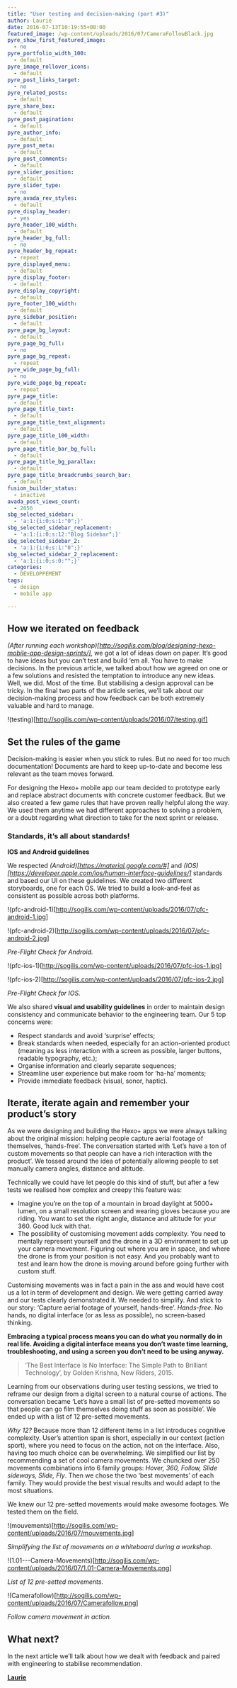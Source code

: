 ```yaml
---
title: "User testing and decision-making (part #3)"
author: Laurie
date: 2016-07-13T10:19:55+00:00
featured_image: /wp-content/uploads/2016/07/CameraFollowBlack.jpg
pyre_show_first_featured_image:
  - no
pyre_portfolio_width_100:
  - default
pyre_image_rollover_icons:
  - default
pyre_post_links_target:
  - no
pyre_related_posts:
  - default
pyre_share_box:
  - default
pyre_post_pagination:
  - default
pyre_author_info:
  - default
pyre_post_meta:
  - default
pyre_post_comments:
  - default
pyre_slider_position:
  - default
pyre_slider_type:
  - no
pyre_avada_rev_styles:
  - default
pyre_display_header:
  - yes
pyre_header_100_width:
  - default
pyre_header_bg_full:
  - no
pyre_header_bg_repeat:
  - repeat
pyre_displayed_menu:
  - default
pyre_display_footer:
  - default
pyre_display_copyright:
  - default
pyre_footer_100_width:
  - default
pyre_sidebar_position:
  - default
pyre_page_bg_layout:
  - default
pyre_page_bg_full:
  - no
pyre_page_bg_repeat:
  - repeat
pyre_wide_page_bg_full:
  - no
pyre_wide_page_bg_repeat:
  - repeat
pyre_page_title:
  - default
pyre_page_title_text:
  - default
pyre_page_title_text_alignment:
  - default
pyre_page_title_100_width:
  - default
pyre_page_title_bar_bg_full:
  - default
pyre_page_title_bg_parallax:
  - default
pyre_page_title_breadcrumbs_search_bar:
  - default
fusion_builder_status:
  - inactive
avada_post_views_count:
  - 2056
sbg_selected_sidebar:
  - 'a:1:{i:0;s:1:"0";}'
sbg_selected_sidebar_replacement:
  - 'a:1:{i:0;s:12:"Blog Sidebar";}'
sbg_selected_sidebar_2:
  - 'a:1:{i:0;s:1:"0";}'
sbg_selected_sidebar_2_replacement:
  - 'a:1:{i:0;s:0:"";}'
categories:
  - DÉVELOPPEMENT
tags:
  - design
  - mobile app

---
```

## How we iterated on feedback

_(After running each workshop)[http://sogilis.com/blog/designing-hexo-mobile-app-design-sprints/]_, we got a lot of ideas down on paper. It’s good to have ideas but you can’t test and build ‘em all. You have to make decisions. In the previous article, we talked about how we agreed on one or a few solutions and resisted the temptation to introduce any new ideas. Well, we did. Most of the time. But stabilising a design approval can be tricky. In the final two parts of the article series, we’ll talk about our decision-making process and how feedback can be both extremely valuable and hard to manage.

 !(testing)[http://sogilis.com/wp-content/uploads/2016/07/testing.gif]

## Set the rules of the game

Decision-making is easier when you stick to rules. But no need for too much documentation! Documents are hard to keep up-to-date and become less relevant as the team moves forward.

For designing the Hexo+ mobile app our team decided to prototype early and replace abstract documents with concrete customer feedback. But we also created a few game rules that have proven really helpful along the way. We used them anytime we had different approaches to solving a problem, or a doubt regarding what direction to take for the next sprint or release.

### Standards, it’s all about standards!

**IOS and Android guidelines**

We respected _(Android)[https://material.google.com/#]_ and _(IOS)[https://developer.apple.com/ios/human-interface-guidelines/]_ standards and based our UI on these guidelines. We created two different storyboards, one for each OS. We tried to build a look-and-feel as consistent as possible across both platforms.

!(pfc-android-1)[http://sogilis.com/wp-content/uploads/2016/07/pfc-android-1.jpg]

!(pfc-android-2)[http://sogilis.com/wp-content/uploads/2016/07/pfc-android-2.jpg]

_Pre-Flight Check for Android._

!(pfc-ios-1)[http://sogilis.com/wp-content/uploads/2016/07/pfc-ios-1.jpg]

!(pfc-ios-2)[http://sogilis.com/wp-content/uploads/2016/07/pfc-ios-2.jpg]

_Pre-Flight Check for IOS._

We also shared **visual and usability guidelines** in order to maintain design consistency and communicate behavior to the engineering team. Our 5 top concerns were:

- Respect standards and avoid ‘surprise’ effects;
- Break standards when needed, especially for an action-oriented product (meaning as less interaction with a screen as possible, larger buttons, readable typography, etc.);
- Organise information and clearly separate sequences;
- Streamline user experience but make room for ‘ha-ha’ moments;
- Provide immediate feedback (visual, sonor, haptic). 

## Iterate, iterate again and remember your product’s story

As we were designing and building the Hexo+ apps we were always talking about the original mission: helping people capture aerial footage of themselves, ‘hands-free’. The conversation started with ‘Let’s have a ton of custom movements so that people can have a rich interaction with the product’. We tossed around the idea of potentially allowing people to set manually camera angles, distance and altitude.

Technically we could have let people do this kind of stuff, but after a few tests we realised how complex and creepy this feature was:

- Imagine you’re on the top of a mountain in broad daylight at 5000+ lumen, on a small resolution screen and wearing gloves because you are riding. You want to set the right angle, distance and altitude for your 360. Good luck with that.
- The possibility of customising movement adds complexity. You need to mentally represent yourself and the drone in a 3D environment to set up your camera movement. Figuring out where you are in space, and where the drone is from your position is not easy. And you probably want to test and learn how the drone is moving around before going further with custom stuff.

Customising movements was in fact a pain in the ass and would have cost us a lot in term of development and design. We were getting carried away and our tests clearly demonstrated it. We needed to simplify. And stick to our story: ‘Capture aerial footage of yourself, hands-free’. _Hands-free_. No hands, no digital interface (or as less as possible), no screen-based thinking.

**Embracing a typical process means you can do what you normally do in real life. Avoiding a digital interface means you don’t waste time learning, troubleshooting, and using a screen you don’t need to be using anyway.**

> ‘The Best Interface Is No Interface: The Simple Path to Brilliant Technology’, by Golden Krishna, New Riders, 2015.

Learning from our observations during user testing sessions, we tried to reframe our design from a digital screen to a natural course of actions. The conversation became ‘Let’s have a small list of pre-setted movements so that people can go film themselves doing stuff as soon as possible’. We ended up with a list of 12 pre-setted movements.

_Why 12?_ Because more than 12 different items in a list introduces cognitive complexity. User’s attention span is short, especially in our context (action sport), where you need to focus on the action, not on the interface. Also, having too much choice can be overwhelming. We simplified our list by recommending a set of cool camera movements. We chuncked over 250 movements combinations into 6 family groups: _Hover, 360, Follow, Slide sideways, Slide, Fly_. Then we chose the two ‘best movements’ of each family. They would provide the best visual results and would adapt to the most situations.

We knew our 12 pre-setted movements would make awesome footages. We tested them on the field.

!(mouvements)[http://sogilis.com/wp-content/uploads/2016/07/mouvements.jpg]

_Simplifying the list of movements on a whiteboard during a workshop._

!(1.01---Camera-Movements)[http://sogilis.com/wp-content/uploads/2016/07/1.01-Camera-Movements.png]

_List of 12 pre-setted movements._

!(Camerafollow)[http://sogilis.com/wp-content/uploads/2016/07/Camerafollow.png]

_Follow camera movement in action._

## What next?

In the next article we’ll talk about how we dealt with feedback and paired with engineering to stabilise recommendation.

[**Laurie**][1]

[1]: https://twitter.com/lguetat